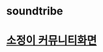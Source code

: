# soundtribe
<html>
  <head>
    <title>SOUNDTRIBE</title>
    <meta charset="utf-8">
  </head>
  <body>
    <h1><a href="soundtribe_Sojung.html"> 소정이 커뮤니티화면 </a></h1>
  </body>
  </html>
  
